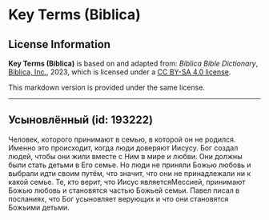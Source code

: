 # Key Terms (Biblica)

## License Information

**Key Terms (Biblica)** is based on and adapted from: _Biblica Bible Dictionary_, [Biblica, Inc.](https://www.biblica.com/), 2023, which is licensed under a [CC BY-SA 4.0 license](https://creativecommons.org/licenses/by-sa/4.0/legalcode.en).

This markdown version is provided under the same license.



--------------------------------

## Усыновлённый (id: 193222)

Человек, которого принимают в семью, в которой он не родился. Именно это происходит, когда люди доверяют Иисусу. Бог создал людей, чтобы они жили вместе с Ним в мире и любви. Они должны были стать детьми в Его семье. Но люди не приняли Божью любовь и выбрали идти своим путём, что значит, что они не принадлежали ни к какой семье. Те, кто верит, что Иисус являетсяМессией, принимают Божью любовь и становятся частью Божьей семьи. Павел писал в посланиях, что Бог усыновляет верующих и что они становятся Божьими детьми.


